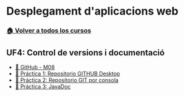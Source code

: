 # Desplegament d'aplicacions web
### [🏠 Volver a todos los cursos](https://github.com/aiuoki/DAW-2)
## UF4: Control de versions i documentació
- [📎 GitHub - M08](https://github.com/aiuoki/DAW-2/blob/Desplegament-d'aplicacions-web/UF4%20Control%20de%20versions%20i%20documentaci%C3%B3/GitHub%20-%20M08/GitHub%20-%20M08.pptx)
- [📝 Práctica 1: Repositorio GITHUB Desktop](https://github.com/aiuoki/DAW-2/tree/Desplegament-d'aplicacions-web/UF4%20Control%20de%20versions%20i%20documentaci%C3%B3/Pr%C3%A1ctica%201%20Repositorio%20GITHUB%20Desktop)
- [📝 Práctica 2: Repositorio GIT por consola](https://github.com/aiuoki/DAW-2/tree/Desplegament-d'aplicacions-web/UF4%20Control%20de%20versions%20i%20documentaci%C3%B3/Pr%C3%A1ctica%202%20Repositorio%20GIT%20por%20consola)
- [📝 Práctica 3: JavaDoc](https://github.com/aiuoki/DAW-2/tree/Desplegament-d'aplicacions-web/UF4%20Control%20de%20versions%20i%20documentaci%C3%B3/Pr%C3%A1ctica%203%20JavaDoc)
